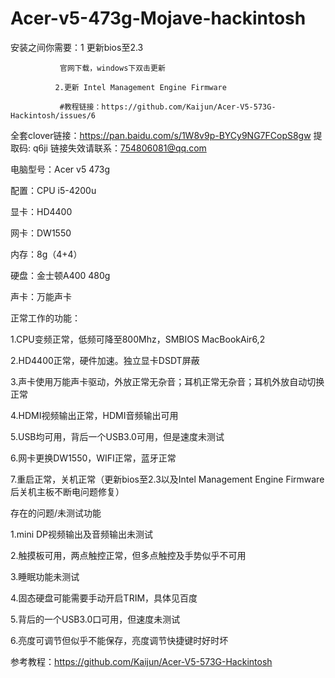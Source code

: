 # Acer-v5-473g-Mojave-hackintosh


安装之间你需要：1 更新bios至2.3

               官网下载，windows下双击更新
               
              2.更新 Intel Management Engine Firmware 
             
               #教程链接：https://github.com/Kaijun/Acer-V5-573G-Hackintosh/issues/6
               
全套clover链接：https://pan.baidu.com/s/1W8v9p-BYCy9NG7FCopS8gw 提取码: q6ji 链接失效请联系：754806081@qq.com

电脑型号：Acer v5 473g

配置：CPU i5-4200u

显卡：HD4400

网卡：DW1550

内存：8g（4+4）

硬盘：金士顿A400 480g

声卡：万能声卡

正常工作的功能：

1.CPU变频正常，低频可降至800Mhz，SMBIOS MacBookAir6,2

2.HD4400正常，硬件加速。独立显卡DSDT屏蔽

3.声卡使用万能声卡驱动，外放正常无杂音；耳机正常无杂音；耳机外放自动切换正常

4.HDMI视频输出正常，HDMI音频输出可用

5.USB均可用，背后一个USB3.0可用，但是速度未测试

6.网卡更换DW1550，WIFI正常，蓝牙正常

7.重启正常，关机正常（更新bios至2.3以及Intel Management Engine Firmware后关机主板不断电问题修复）


存在的问题/未测试功能

1.mini DP视频输出及音频输出未测试

2.触摸板可用，两点触控正常，但多点触控及手势似乎不可用

3.睡眠功能未测试

4.固态硬盘可能需要手动开启TRIM，具体见百度

5.背后的一个USB3.0口可用，但速度未测试

6.亮度可调节但似乎不能保存，亮度调节快捷键时好时坏

参考教程：https://github.com/Kaijun/Acer-V5-573G-Hackintosh
